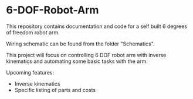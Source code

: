 # 6-DOF-Robot-Arm
This repository contains documentation and code for a self built 6 degrees of freedom robot arm.

Wiring schematic can be found from the folder "Schematics".

This project will focus on controlling 6 DOF robot arm with inverse kinematics and automating some basic tasks with the arm.

Upcoming features:
- Inverse kinematics
- Specific listing of parts and costs
